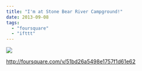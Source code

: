 ```yaml
---
title: "I'm at Stone Bear River Campground!"
date: 2013-09-08
tags: 
  - "foursquare"
  - "ifttt"
---
```


![](images/staticmap?center=39.33428056209936,-120.58802146600054&zoom=16&size=710x440&maptype=roadmap&sensor=false&markers=color:red%7C39.33428056209936,-120.58802146600054)  
  
http://foursquare.com/v/51bd26a5498e1757f1d61e62
